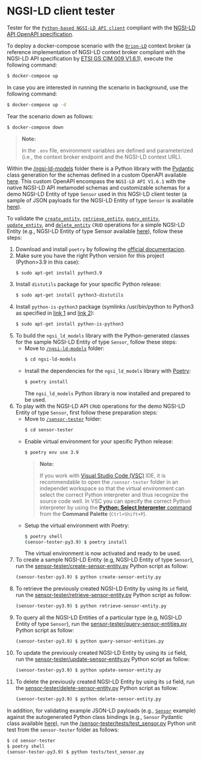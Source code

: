 # NGSI-LD client tester

Tester for the [`Python-based NGSI-LD API client`](https://github.com/giros-dit/python-ngsi-ld-client/tree/1.6.1) compliant with the [NGSI-LD API OpenAPI specification](https://forge.etsi.org/rep/cim/NGSI-LD/-/tree/1.6.1).

To deploy a docker-compose scenario with the [`Orion-LD`](https://github.com/FIWARE/context.Orion-LD) context broker (a reference implementation of NGSI-LD context broker compliant with the  NGSI-LD API specification by [ETSI GS CIM 009 V1.6.1](https://www.etsi.org/deliver/etsi_gs/CIM/001_099/009/01.06.01_60/gs_CIM009v010601p.pdf)), execute the following command:
```bash
$ docker-compose up
```

In case you are interested in running the scenario in background, use the following command:
```bash
$ docker-compose up -d
```

Tear the scenario down as follows:
```bash
$ docker-compose down
```

> **Note:**
>
> In the `.env` file, environment variables are defined and parameterized (i.e., the context broker endpoint and the NGSI-LD context URL).

Within the [/ngsi-ld-models](ngsi-ld-models/) folder there is a Python library with the [Pydantic](https://docs.pydantic.dev/latest/) class generation for the schemas defined in a custom OpenAPI available [here](ngsi-ld-api-sensor-model.yaml). This custom OpenAPI encompass the `NGSI-LD API V1.6.1` with the native NGSI-LD API metamodel schemas and customizable schemas for a demo NGSI-LD Entity of type `Sensor` used in this NGSI-LD client tester (a sample of JSON payloads for the NGSI-LD Entity of type `Sensor` is available [here](sensor-tester/example/example-normalized.json)).

To validate the [`create_entity`](https://github.com/giros-dit/python-ngsi-ld-client/blob/1.6.1/docs/ContextInformationProvisionApi.md#create_entity), [`retrieve_entity`](https://github.com/giros-dit/python-ngsi-ld-client/blob/1.6.1/docs/ContextInformationConsumptionApi.md#retrieve_entity), [`query_entity`](https://github.com/giros-dit/python-ngsi-ld-client/blob/1.6.1/docs/ContextInformationConsumptionApi.md#query_entity), [`update_entity`](https://github.com/giros-dit/python-ngsi-ld-client/blob/1.6.1/docs/ContextInformationProvisionApi.md#update_entity), and [`delete_entity`](https://github.com/giros-dit/python-ngsi-ld-client/blob/1.6.1/docs/ContextInformationProvisionApi.md#delete_entity) `CRUD` operations for a simple NGSI-LD Entity (e.g., NGSI-LD Entity of type Sensor available [here](sensor-tester/example/example-normalized.json)), follow these steps:
1. Download and install `poetry` by following the [official documentacion](https://python-poetry.org/docs/master/#installing-with-the-official-installer).
2. Make sure you have the right Python version for this project (Python>3.9 in this case):
     ```bash
    $ sudo apt-get install python3.9
    ```
3. Install `distutils` package for your specific Python release:
    ```bash
    $ sudo apt-get install python3-distutils
    ```
4. Install `python-is-python3` package (symlinks /usr/bin/python to Python3 as specified in [link 1](https://askubuntu.com/questions/1296790/python-is-python3-package-in-ubuntu-20-04-what-is-it-and-what-does-it-actually) and [link 2](https://stackoverflow.com/questions/61921940/running-poetry-fails-with-usr-bin-env-python-no-such-file-or-directory)):
    ```bash
    $ sudo apt-get install python-is-python3
    ```
5. To build the `ngsi_ld_models` library with the Python-generated classes for the sample NGSI-LD Entity of type `Sensor`, follow these steps:
    - Move to [`/ngsi-ld-models`](ngsi-ld-models/) folder:
        ```bash
        $ cd ngsi-ld-models
        ```
    - Install the dependencies for the `ngsi_ld_models` library with [Poetry](https://python-poetry.org/):
        ```bash
        $ poetry install
        ```
        The `ngsi_ld_models` Python library is now installed and prepared to be used.
6. To play with the  NGSI-LD API `CRUD` operations for the demo NGSI-LD Entity of type `Sensor`, first follow these preparation steps: 
    - Move to [`/sensor-tester`](sensor-tester/) folder:
        ```bash
        $ cd sensor-tester
        ```
    - Enable virtual environment for your specific Python release:
        ```bash
        $ poetry env use 3.9
        ```
        > **Note:**
        >
        > If you work with [Visual Studio Code (VSC)](https://code.visualstudio.com/) IDE, it is recommendable to open the `/sensor-tester` folder in an independet workspace so that the virtual environment can select the correct Python interpreter and thus recognize the source code well. In VSC you can specify the correct Python interpreter by using the [**Python: Select Interpreter** command](https://code.visualstudio.com/docs/python/environments#_working-with-python-interpreters) from the **Command Palette** (`Ctrl+Shift+P`).
    - Setup the virtual environment with Poetry:
        ```bash
        $ poetry shell
        (sensor-tester-py3.9) $ poetry install
        ```
        The virtual environment is now activated and ready to be used.
7. To create a sample NGSI-LD Entity (e.g, NGSI-LD Entity of type `Sensor`), run the [sensor-tester/create-sensor-entity.py](sensor-tester/create-sensor-entity.py) Python script as follow:
    ```bash
    (sensor-tester-py3.9) $ python create-sensor-entity.py
    ```
8. To retrieve the previously created NGSI-LD Entity by using its `id` field, run the [sensor-tester/retrieve-sensor-entity.py](sensor-tester/retrieve-sensor-entity.py) Python script as follow:
    ```bash
    (sensor-tester-py3.9) $ python retrieve-sensor-entity.py
    ```
9. To query all the NGSI-LD Entities of a particular type (e.g, NGSI-LD Entity of type `Sensor`), run the [sensor-tester/query-sensor-entities.py](sensor-tester/query-sensor-entities.py) Python script as follow:
    ```bash
    (sensor-tester-py3.9) $ python query-sensor-entities.py
    ```
10. To update the previously created NGSI-LD Entity by using its `id` field, run the [sensor-tester/update-sensor-entity.py](sensor-tester/update-sensor-entity.py) Python script as follow:
    ```bash
    (sensor-tester-py3.9) $ python update-sensor-entity.py
    ```
11. To delete the previously created NGSI-LD Entity by using its `id` field, run the [sensor-tester/delete-sensor-entity.py](sensor-tester/delete-sensor-entity.py) Python script as follow:
    ```bash
    (sensor-tester-py3.9) $ python delete-sensor-entity.py
    ```
    
In addition, for validating example JSON-LD payloads (e.g., [`Sensor`](sensor-tester/example/example-normalized.json) example) against the autogenerated Python class bindings (e.g., `Sensor` Pydantic class available [here](ngsi-ld-models/ngsi_ld_models/models/sensor.py)), run the [/sensor-tester/tests/test_sensor.py](sensor-tester/tests/test_sensor.py) Python unit test from the `sensor-tester` folder as follows:
```bash
$ cd sensor-tester
$ poetry shell
(sensor-tester-py3.9) $ python tests/test_sensor.py
```
